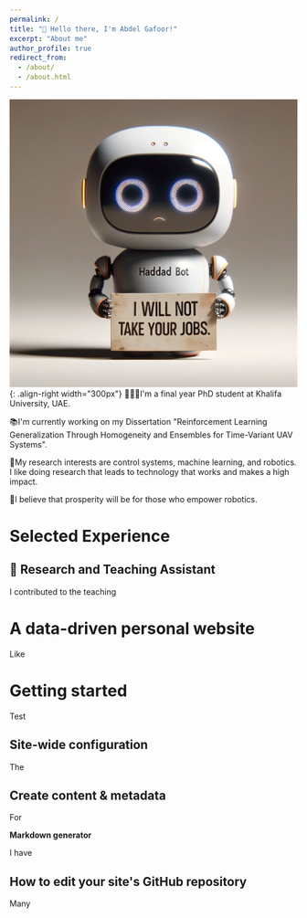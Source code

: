 ```yaml
---
permalink: /
title: "👋 Hello there, I'm Abdel Gafoor!"
excerpt: "About me"
author_profile: true
redirect_from: 
  - /about/
  - /about.html
---
```


![test](/images/sad-robot.png){: .align-right width="300px"}
👨🏻‍💻I'm a final year PhD student at Khalifa University, UAE.

📚I'm currently working on my Dissertation "Reinforcement Learning Generalization Through Homogeneity and Ensembles for Time-Variant UAV Systems".

🔬My research interests are control systems, machine learning, and robotics. I like doing research that leads to technology that works and makes a high impact.

🤖I believe that prosperity will be for those who empower robotics. 

# Selected Experience

## 🏫 Research and Teaching Assistant
I contributed to the teaching

A data-driven personal website
======
Like

Getting started
======
Test

Site-wide configuration
------
The

Create content & metadata
------
For

**Markdown generator**

I have

How to edit your site's GitHub repository
------
Many
